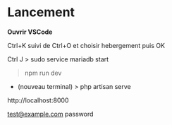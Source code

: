 # Lancement

**Ouvrir VSCode**

Ctrl+K suivi de Ctrl+O et choisir hebergement puis OK

Ctrl J > sudo service mariadb start

> npm run dev

-   (nouveau terminal) > php artisan serve

http://localhost:8000

test@example.com
password
